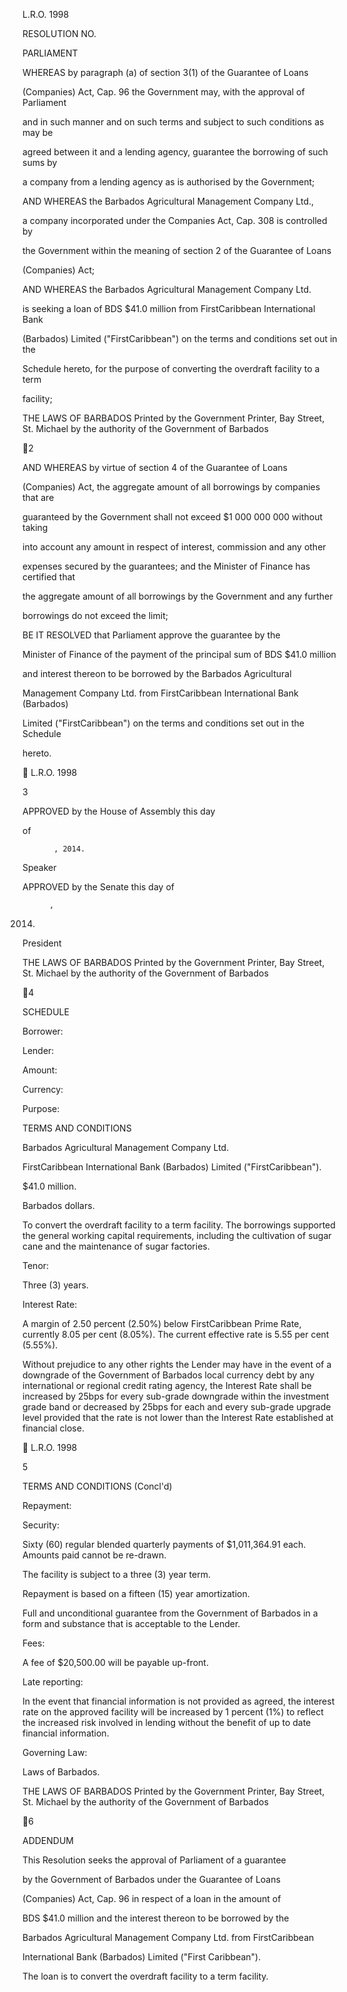    L.R.O. 1998

RESOLUTION NO.

PARLIAMENT

WHEREAS by paragraph (a) of section 3(1) of the Guarantee of Loans

(Companies) Act, Cap. 96 the Government may, with the approval of Parliament

and in such manner and on such terms and subject to such conditions as may be

agreed between it and a lending agency, guarantee the borrowing of such sums by

a  company  from  a  lending  agency  as  is  authorised  by  the  Government;

AND WHEREAS the Barbados Agricultural Management Company Ltd.,

a company incorporated under the Companies Act, Cap. 308 is controlled by

the Government within the meaning of section 2 of the Guarantee of Loans

(Companies) Act;

AND WHEREAS the Barbados Agricultural Management Company Ltd.

is seeking a loan of BDS $41.0 million from FirstCaribbean International Bank

(Barbados) Limited ("FirstCaribbean") on the terms and conditions set out in the

Schedule hereto, for the purpose of converting the overdraft facility to a term

facility;

THE LAWS OF BARBADOS
Printed by the Government Printer, Bay Street, St. Michael
by the authority of the Government of Barbados

2

AND WHEREAS by virtue of section 4 of the Guarantee of Loans

(Companies) Act, the aggregate amount of all borrowings by companies that are

guaranteed by the Government shall not exceed $1 000 000 000 without taking

into account any amount in respect of interest, commission and any other

expenses secured by the guarantees; and the Minister of Finance has certified that

the aggregate amount of all borrowings by the Government and any further

borrowings do not exceed the limit;

BE  IT  RESOLVED  that  Parliament  approve  the  guarantee  by  the

Minister of Finance of the payment of the principal sum of BDS $41.0 million

and  interest  thereon  to  be  borrowed  by  the  Barbados  Agricultural

Management Company Ltd. from FirstCaribbean International Bank (Barbados)

Limited ("FirstCaribbean") on the terms and conditions set out in the Schedule

hereto.

   L.R.O. 1998

3

APPROVED  by  the  House  of  Assembly  this                      day

of

           , 2014.

Speaker

APPROVED by the Senate this          day of

          ,

2014.

President

THE LAWS OF BARBADOS
Printed by the Government Printer, Bay Street, St. Michael
by the authority of the Government of Barbados

4

SCHEDULE

Borrower:

Lender:

Amount:

Currency:

Purpose:

TERMS AND CONDITIONS

Barbados Agricultural  Management  Company  Ltd.

FirstCaribbean  International  Bank  (Barbados)
Limited ("FirstCaribbean").

$41.0 million.

Barbados dollars.

To  convert  the  overdraft  facility  to  a  term  facility.
The  borrowings  supported  the  general  working
capital  requirements,  including  the  cultivation  of
sugar cane and the maintenance of sugar factories.

Tenor:

Three (3) years.

Interest Rate:

A  margin  of  2.50  percent  (2.50%)  below
FirstCaribbean  Prime  Rate,  currently  8.05  per  cent
(8.05%).  The current effective rate is 5.55 per cent
(5.55%).

Without prejudice to any other rights the Lender may
have in the event of a downgrade of the Government
of Barbados local currency debt by any international
or regional credit rating agency, the Interest Rate shall
be increased by 25bps for every sub-grade downgrade
within  the  investment  grade  band  or  decreased  by
25bps  for  each  and  every  sub-grade  upgrade  level
provided  that  the  rate  is  not  lower  than  the  Interest
Rate established at financial close.

   L.R.O. 1998

5

TERMS AND CONDITIONS  (Concl'd)

Repayment:

Security:

Sixty (60) regular blended quarterly payments of
$1,011,364.91  each.    Amounts  paid  cannot  be
re-drawn.

The facility is subject to a three (3) year term.

Repayment  is  based  on  a  fifteen  (15)  year
amortization.

Full  and  unconditional  guarantee  from  the
Government of Barbados in a form and substance
that is acceptable to the Lender.

Fees:

A  fee  of  $20,500.00  will  be  payable  up-front.

Late reporting:

In  the  event  that  financial  information  is  not
provided    as  agreed,  the  interest  rate  on  the
approved  facility  will    be  increased  by  1  percent
(1%)  to  reflect  the  increased  risk  involved  in
lending without the benefit of up to date financial
information.

Governing Law:

Laws  of  Barbados.

THE LAWS OF BARBADOS
Printed by the Government Printer, Bay Street, St. Michael
by the authority of the Government of Barbados

6

ADDENDUM

This Resolution seeks the approval of Parliament of a guarantee

by    the  Government  of  Barbados  under  the  Guarantee  of  Loans

(Companies)  Act,  Cap.  96  in  respect  of  a  loan  in  the  amount  of

BDS  $41.0  million  and  the  interest  thereon  to  be  borrowed  by  the

Barbados Agricultural Management Company Ltd. from FirstCaribbean

International Bank (Barbados) Limited ("First Caribbean").

The loan is to convert the overdraft facility to a term facility.

